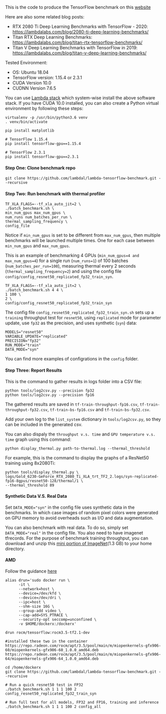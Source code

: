 
This is the code to produce the TensorFlow benchmark on this [website](https://lambdalabs.com/gpu-benchmarks) 

Here are also some related blog posts:
- RTX 2080 Ti Deep Learning Benchmarks with TensorFlow - 2020: https://lambdalabs.com/blog/2080-ti-deep-learning-benchmarks/
- Titan RTX Deep Learning Benchmarks: https://lambdalabs.com/blog/titan-rtx-tensorflow-benchmarks/
- Titan V Deep Learning Benchmarks with TensorFlow in 2019: https://lambdalabs.com/blog/titan-v-deep-learning-benchmarks/


Tested Environment:
- OS: Ubuntu 18.04
- TensorFlow version: 1.15.4 or 2.3.1
- CUDA Version 10.0
- CUDNN Version 7.6.5

You can use [Lambda stack](https://lambdalabs.com/lambda-stack-deep-learning-software) which system-wise install the above software stack. If you have CUDA 10.0 installed, you can also create a Python virtual environment by following these steps:

```
virtualenv -p /usr/bin/python3.6 venv
. venv/bin/activate

pip install matplotlib

# TensorFlow 1.15.4
pip install tensorflow-gpu==1.15.4

# TensorFlow 2.3.1
pip install tensorflow-gpu==2.3.1
```


#### Step One: Clone benchmark repo


```
git clone https://github.com/lambdal/lambda-tensorflow-benchmark.git --recursive
```

#### Step Two: Run benchmark with thermal profiler

```
TF_XLA_FLAGS=--tf_xla_auto_jit=2 \
./batch_benchmark.sh \
min_num_gpus max_num_gpus \
num_runs num_batches_per_run \
thermal_sampling_frequency \
config_file
```

Notice if `min_num_gpus` is set to be different from `max_num_gpus`, then multiple benchmarks will be launched multiple times. One for each case between `min_num_gpus` and `max_num_gpus`.

This is an example of benchmarking 4 GPUs (`min_num_gpus=4 and max_num_gpus=4`) for a single run (`num_runs=1`) of 100 batches (`num_batches_per_run=100`), measuring thermal every 2 seconds (`thermal_sampling_frequency=2`) and using the config file `config/config_resnet50_replicated_fp32_train_syn`.

```
TF_XLA_FLAGS=--tf_xla_auto_jit=2 \
./batch_benchmark.sh 4 4 \
1 100 \
2 \
config/config_resnet50_replicated_fp32_train_syn
```

The config file `config_resnet50_replicated_fp32_train_syn.sh` sets up a `training` throughput test for `resnet50`, using `replicated` mode for parameter update, use `fp32` as the precision, and uses synthetic (`syn`) data:

```
MODELS="resnet50"
VARIABLE_UPDATE="replicated"
PRECISION="fp32"
RUN_MODE="train"
DATA_MODE="syn"
```

You can find more examples of configrations in the `config` folder.


#### Step Three: Report Results


This is the command to gather results in logs folder into a CSV file:

```
python tools/log2csv.py --precision fp32 
python tools/log2csv.py --precision fp16
```

The gathered results are saved in `tf-train-throughput-fp16.csv`, `tf-train-throughput-fp32.csv`, `tf-train-bs-fp16.csv` and `tf-train-bs-fp32.csv`.

Add your own log to the `list_system` dictionary in `tools/log2csv.py`, so they can be included in the generated csv.


You can also dispaly the `throughput v.s. time` and `GPU temperature v.s. time` graph using this command:

```
python display_thermal.py path-to-thermal.log --thermal_threshold
```

For example, this is the command to display the graphs of a ResNet50 training using 8x2080Ti: 

```
python tools/display_thermal.py \
logs/Gold_6230-GeForce_RTX_2080_Ti_XLA_trt_TF2_2.logs/syn-replicated-fp16-8gpus/resnet50-128/thermal/1 \
--thermal_threshold 89
```


#### Synthetic Data V.S. Real Data

Set `DATA_MODE="syn"` in the config file uses synthetic data in the benchmarks. In which case images of random pixel colors were generated on GPU memory to avoid overheads such as I/O and data augmentation. 

You can also benchmark with real data. To do so, simply set `DATA_MODE="real"` in the config file. You also need to have imagenet tfrecords. For the purpose of benchmark training throughput, you can download and unzip this [mini portion of ImageNet](https://lambdalabs-files.s3-us-west-2.amazonaws.com/imagenet_mini.tar.gz)(1.3 GB) to your home directory. 

 

#### AMD

Follow the guidance [here](https://github.com/ROCmSoftwarePlatform/tensorflow-upstream)

```
alias drun='sudo docker run \
      -it \
      --network=host \
      --device=/dev/kfd \
      --device=/dev/dri \
      --ipc=host \
      --shm-size 16G \
      --group-add video \
      --cap-add=SYS_PTRACE \
      --security-opt seccomp=unconfined \
      -v $HOME/dockerx:/dockerx'

drun rocm/tensorflow:rocm3.5-tf2.1-dev

#installed these two in the container
https://repo.radeon.com/rocm/apt/3.5/pool/main/m/miopenkernels-gfx906-60/miopenkernels-gfx906-60_1.0.0_amd64.deb 
https://repo.radeon.com/rocm/apt/3.5/pool/main/m/miopenkernels-gfx906-64/miopenkernels-gfx906-64_1.0.0_amd64.deb

cd /home/dockerx
git clone https://github.com/lambdal/lambda-tensorflow-benchmark.git --recursive

# Run a quick resnet50 test in FP32
./batch_benchmark.sh 1 1 1 100 2 config_resnet50_replicated_fp32_train_syn

# Run full test for all models, FP32 and FP16, training and inference
./batch_benchmark.sh 1 1 1 100 2 config_all

```